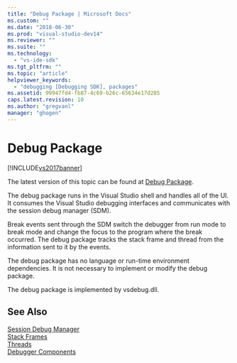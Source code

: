 ```yaml
---
title: "Debug Package | Microsoft Docs"
ms.custom: ""
ms.date: "2018-06-30"
ms.prod: "visual-studio-dev14"
ms.reviewer: ""
ms.suite: ""
ms.technology: 
  - "vs-ide-sdk"
ms.tgt_pltfrm: ""
ms.topic: "article"
helpviewer_keywords: 
  - "debugging [Debugging SDK], packages"
ms.assetid: 99947fd4-fb87-4c69-b26c-65634e17d285
caps.latest.revision: 10
ms.author: "gregvanl"
manager: "ghogen"
---
```

# Debug Package
[!INCLUDE[vs2017banner](../../includes/vs2017banner.md)]

The latest version of this topic can be found at [Debug Package](https://docs.microsoft.com/visualstudio/extensibility/debugger/debug-package).  
  
The debug package runs in the Visual Studio shell and handles all of the UI. It consumes the Visual Studio debugging interfaces and communicates with the session debug manager (SDM).  
  
 Break events sent through the SDM switch the debugger from run mode to break mode and change the focus to the program where the break occurred. The debug package tracks the stack frame and thread from the information sent to it by the events.  
  
 The debug package has no language or run-time environment dependencies. It is not necessary to implement or modify the debug package.  
  
 The debug package is implemented by vsdebug.dll.  
  
## See Also  
 [Session Debug Manager](../../extensibility/debugger/session-debug-manager.md)   
 [Stack Frames](../../extensibility/debugger/stack-frames.md)   
 [Threads](../../extensibility/debugger/threads.md)   
 [Debugger Components](../../extensibility/debugger/debugger-components.md)

